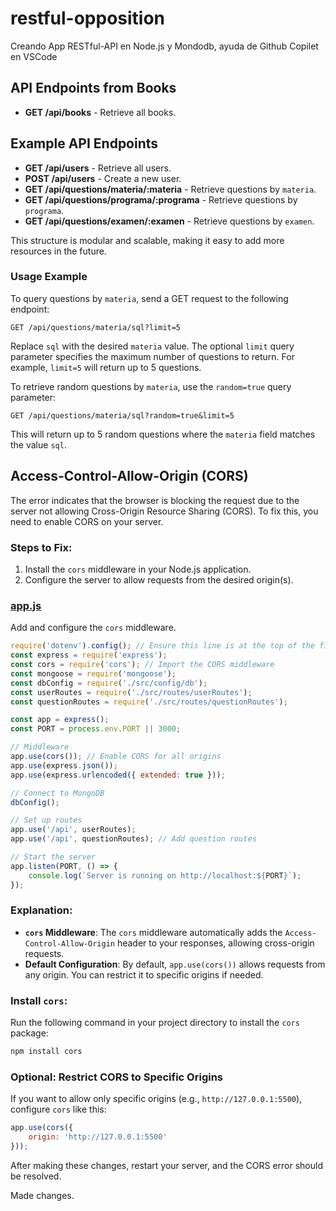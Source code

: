 # restful-opposition
Creando App RESTful-API en Node.js y Mondodb, ayuda de Github Copilet en VSCode

## API Endpoints from Books
- **GET /api/books** - Retrieve all books.

## Example API Endpoints

- **GET /api/users** - Retrieve all users.
- **POST /api/users** - Create a new user.
- **GET /api/questions/materia/:materia** - Retrieve questions by `materia`.
- **GET /api/questions/programa/:programa** - Retrieve questions by `programa`.
- **GET /api/questions/examen/:examen** - Retrieve questions by `examen`.

This structure is modular and scalable, making it easy to add more resources in the future.

### Usage Example

To query questions by `materia`, send a GET request to the following endpoint:

```
GET /api/questions/materia/sql?limit=5
```

Replace `sql` with the desired `materia` value. The optional `limit` query parameter specifies the maximum number of questions to return. For example, `limit=5` will return up to 5 questions.

To retrieve random questions by `materia`, use the `random=true` query parameter:

```
GET /api/questions/materia/sql?random=true&limit=5
```

This will return up to 5 random questions where the `materia` field matches the value `sql`.

## Access-Control-Allow-Origin (CORS)

The error indicates that the browser is blocking the request due to the server not allowing Cross-Origin Resource Sharing (CORS). To fix this, you need to enable CORS on your server.

### Steps to Fix:
1. Install the `cors` middleware in your Node.js application.
2. Configure the server to allow requests from the desired origin(s).

### [app.js](file:///home/zodd/Documentos/%40Documentos/Master2024/curso%202024/2595_MEAN_ALUMNOS/MEAN/05_MEAN/04_Oposicion/restful-opposition/app.js)

Add and configure the `cors` middleware.

```javascript
require('dotenv').config(); // Ensure this line is at the top of the file
const express = require('express');
const cors = require('cors'); // Import the CORS middleware
const mongoose = require('mongoose');
const dbConfig = require('./src/config/db');
const userRoutes = require('./src/routes/userRoutes');
const questionRoutes = require('./src/routes/questionRoutes');

const app = express();
const PORT = process.env.PORT || 3000;

// Middleware
app.use(cors()); // Enable CORS for all origins
app.use(express.json());
app.use(express.urlencoded({ extended: true }));

// Connect to MongoDB
dbConfig();

// Set up routes
app.use('/api', userRoutes);
app.use('/api', questionRoutes); // Add question routes

// Start the server
app.listen(PORT, () => {
    console.log(`Server is running on http://localhost:${PORT}`);
});
```

### Explanation:
- **`cors` Middleware**: The `cors` middleware automatically adds the `Access-Control-Allow-Origin` header to your responses, allowing cross-origin requests.
- **Default Configuration**: By default, `app.use(cors())` allows requests from any origin. You can restrict it to specific origins if needed.

### Install `cors`:
Run the following command in your project directory to install the `cors` package:
```bash
npm install cors
```

### Optional: Restrict CORS to Specific Origins
If you want to allow only specific origins (e.g., `http://127.0.0.1:5500`), configure `cors` like this:
```javascript
app.use(cors({
    origin: 'http://127.0.0.1:5500'
}));
```

After making these changes, restart your server, and the CORS error should be resolved.

Made changes.
